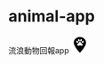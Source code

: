 # animal-app
流浪動物回報app
![圖片參考名稱](https://raw.githubusercontent.com/C107165108/animal-app/main/animal/src/images/marker.png "Logo")
